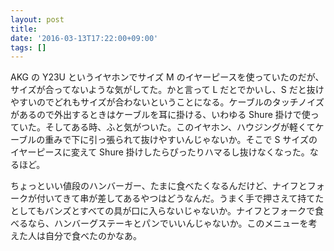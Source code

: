 ```yaml
---
layout: post
title:
date: '2016-03-13T17:22:00+09:00'
tags: []
---
```

AKG の Y23U というイヤホンでサイズ M のイヤーピースを使っていたのだが、サイズが合ってないような気がしてた。かと言って L だとでかいし、S だと抜けやすいのでどれもサイズが合わないということになる。ケーブルのタッチノイズがあるので外出するときはケーブルを耳に掛ける、いわゆる Shure 掛けで使っていた。そしてある時、ふと気がついた。このイヤホン、ハウジングが軽くてケーブルの重みで下に引っ張られて抜けやすいんじゃないか。そこで S サイズのイヤーピースに変えて Shure 掛けしたらぴったりハマるし抜けなくなった。なるほど。

ちょっといい値段のハンバーガー、たまに食べたくなるんだけど、ナイフとフォークが付いてきて串が差してあるやつはどうなんだ。うまく手で押さえて持てたとしてもバンズとすべての具が口に入らないじゃないか。ナイフとフォークで食べるなら、ハンバーグステーキとパンでいいんじゃないか。このメニューを考えた人は自分で食べたのかなあ。
